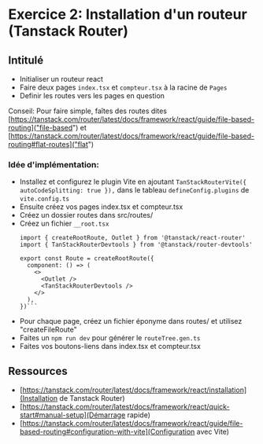 # Exercice 2: Installation d'un routeur (Tanstack Router)

## Intitulé

- Initialiser un routeur react
- Faire deux pages `index.tsx` et `compteur.tsx` à la racine de `Pages` 
- Definir les routes vers les pages en question

Conseil: Pour faire simple, faîtes des routes dites [https://tanstack.com/router/latest/docs/framework/react/guide/file-based-routing]("file-based") et [https://tanstack.com/router/latest/docs/framework/react/guide/file-based-routing#flat-routes]("flat")

### Idée d'implémentation:
- Installez et configurez le plugin Vite en ajoutant `TanStackRouterVite({ autoCodeSplitting: true }),` dans le tableau `defineConfig.plugins` de `vite.config.ts`
- Ensuite créez vos pages index.tsx et compteur.tsx
- Créez un dossier routes dans src/routes/
- Créez un fichier `__root.tsx`
  ```tsx
  import { createRootRoute, Outlet } from '@tanstack/react-router'
  import { TanStackRouterDevtools } from '@tanstack/router-devtools'

  export const Route = createRootRoute({
    component: () => (
      <>        
        <Outlet />
        <TanStackRouterDevtools />
      </>
    ),
  })```
- Pour chaque page, créez un fichier éponyme dans routes/ et utilisez "createFileRoute"
- Faites un `npm run dev` pour générer le `routeTree.gen.ts`
- Faites vos boutons-liens dans index.tsx et compteur.tsx

## Ressources

- [https://tanstack.com/router/latest/docs/framework/react/installation](Installation de Tanstack Router)
- [https://tanstack.com/router/latest/docs/framework/react/quick-start#manual-setup](Démarrage rapide)
- [https://tanstack.com/router/latest/docs/framework/react/guide/file-based-routing#configuration-with-vite](Configuration avec Vite)
